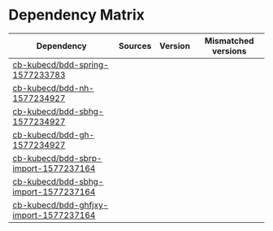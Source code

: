 # Dependency Matrix

Dependency | Sources | Version | Mismatched versions
---------- | ------- | ------- | -------------------
[cb-kubecd/bdd-spring-1577233783](https://github.com/cb-kubecd/bdd-spring-1577233783.git) |  | []() | 
[cb-kubecd/bdd-nh-1577234927](https://github.com/cb-kubecd/bdd-nh-1577234927.git) |  | []() | 
[cb-kubecd/bdd-sbhg-1577234927](https://github.com/cb-kubecd/bdd-sbhg-1577234927.git) |  | []() | 
[cb-kubecd/bdd-gh-1577234927](https://github.com/cb-kubecd/bdd-gh-1577234927.git) |  | []() | 
[cb-kubecd/bdd-sbrp-import-1577237164](https://github.com/cb-kubecd/bdd-sbrp-import-1577237164.git) |  | []() | 
[cb-kubecd/bdd-sbhg-import-1577237164](https://github.com/cb-kubecd/bdd-sbhg-import-1577237164.git) |  | []() | 
[cb-kubecd/bdd-ghfjxy-import-1577237164](https://github.com/cb-kubecd/bdd-ghfjxy-import-1577237164.git) |  | []() | 
